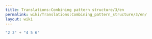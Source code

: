 ```yaml
---
title: Translations:Combining pattern structure/3/en
permalink: wiki/Translations:Combining_pattern_structure/3/en/
layout: wiki
---
```


``` Haskell
"2 3" + "4 5 6"
```
